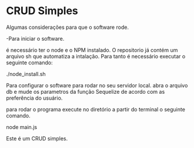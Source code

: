 # CRUD Simples

Algumas considerações para que o software rode.

-Para iniciar o software.

é necessário ter o node e o NPM instalado.
O repositorio já contém um arquivo sh que automatiza a intalação.
Para tanto é necessário executar o seguinte comando:

  ./node_install.sh

Para configurar o software para rodar no seu servidor local. abra o arquivo db e mude os parametros da função Sequelize de acordo com as preferência do usuário.

para rodar o programa execute no diretório a partir do terminal o seguinte comando.

  node main.js
  
Este é um CRUD simples.




